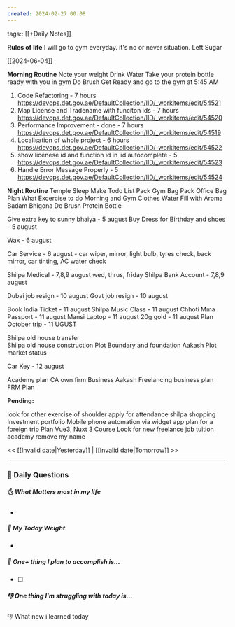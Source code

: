 ```yaml
---
created: 2024-02-27 00:08
---
```

tags:: [[+Daily Notes]]

**Rules of life**
I will go to gym everyday. it's no or never situation.
Left Sugar

[[2024-06-04]]

**Morning Routine**
Note your weight
Drink Water
Take your protein bottle ready with you in gym
Do Brush
Get Ready and go to the gym at 5:45 AM

1. Code Refactoring - 7 hours
https://devops.det.gov.ae/DefaultCollection/IID/_workitems/edit/54521
1. Map License and Tradename with funciton ids - 7 hours
https://devops.det.gov.ae/DefaultCollection/IID/_workitems/edit/54520
1. Performance Improvement - done - 7 hours
https://devops.det.gov.ae/DefaultCollection/IID/_workitems/edit/54519
5. Localisation of whole project - 6 hours
https://devops.det.gov.ae/DefaultCollection/IID/_workitems/edit/54522
1. show licenese id and function id in iid autocomplete - 5
https://devops.det.gov.ae/DefaultCollection/IID/_workitems/edit/54523
1. Handle Error Message Properly - 5
https://devops.det.gov.ae/DefaultCollection/IID/_workitems/edit/54524

**Night Routine**
Temple Sleep
Make Todo List
Pack Gym Bag
Pack Office Bag
Plan What Excercise to do
Morning and Gym Clothes
Water Fill with Aroma
Badam Bhigona
Do Brush
Protein Bottle


Give extra key to sunny bhaiya - 5 august
Buy Dress for Birthday and shoes - 5 august

Wax - 6 august

Car Service - 6 august - car wiper, mirror, light bulb, tyres check, back mirror, car tinting, AC water check

Shilpa Medical - 7,8,9 august wed, thrus, friday
Shilpa Bank Account - 7,8,9 august

Dubai job resign - 10 august
Govt job resign - 10 august

Book India Ticket - 11 august
Shilpa Music Class - 11 august
Chhoti Mma Passport - 11 august
Mansi Laptop - 11 august
20g gold - 11 august
Plan October trip - 11 UGUST

Shilpa old house transfer\
Shilpa old house construction
Plot Boundary and foundation 
Aakash Plot market status


Car Key - 12 august

Academy plan
CA own firm Business 
Aakash Freelancing business plan
FRM Plan


**Pending:**

look for other exercise of shoulder
apply for attendance
shilpa shopping 
Investment portfolio 
Mobile phone automation via widget app
plan for a foreign trip
Plan Vue3, Nuxt 3 Course
Look for new freelance job 
tuition academy remove my name


<< [[Invalid date|Yesterday]] | [[Invalid date|Tomorrow]] >>

---
### 📅 Daily Questions
##### 🌜 What Matters most in my life
- 

##### 🙌 My Today Weight
- 

##### 🚀 One+ thing I plan to accomplish is...
- [ ] 

##### 👎 One thing I'm struggling with today is...


👎 What new i learned today

